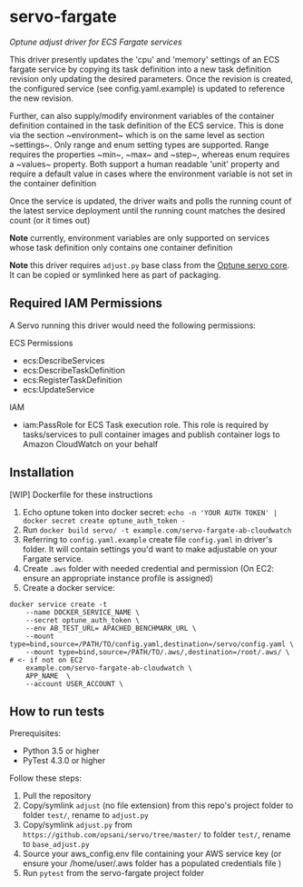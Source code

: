 # servo-fargate

_Optune adjust driver for ECS Fargate services_

This driver presently updates the 'cpu' and 'memory' settings of an ECS fargate service by copying its task definition into a new task definition revision only updating the desired parameters. Once the revision is created, the configured service (see config.yaml.example) is updated to reference the new revision. 

Further, can also supply/modify environment variables of the container definition contained in the task definition of the ECS service. This is done via the section ~environment~ which is on the same level as section ~settings~. Only range and enum setting types are supported. Range requires the properties ~min~, ~max~ and ~step~, whereas enum requires a ~values~ property. Both support a human readable 'unit' property and require a default value in cases where the environment variable is not set in the container definition

Once the service is updated, the driver waits and polls the running count of the latest service deployment until the running count matches the desired count (or it times out)

__Note__ currently, environment variables are only supported on services whose task definition only contains one container definition

__Note__ this driver requires `adjust.py` base class from the [Optune servo core](https://github.com/opsani/servo/). It can be copied or symlinked here as part of packaging.

## Required IAM Permissions

A Servo running this driver would need the following permissions:

ECS Permissions

- ecs:DescribeServices
- ecs:DescribeTaskDefinition
- ecs:RegisterTaskDefinition
- ecs:UpdateService

IAM

- iam:PassRole for ECS Task execution role. This role is required by tasks/services to pull container images and publish container logs to Amazon CloudWatch on your behalf

## Installation

[WIP] Dockerfile for these instructions

1. Echo optune token into docker secret: `echo -n 'YOUR AUTH TOKEN' | docker secret create optune_auth_token -`
1. Run `docker build servo/ -t example.com/servo-fargate-ab-cloudwatch`
1. Referring to `config.yaml.example` create file `config.yaml` in driver's folder. It will contain settings you'd want to make adjustable on your Fargate service.
1. Create `.aws` folder with needed credential and permission (On EC2: ensure an appropriate instance profile is assigned)
1. Create a docker service:

```
docker service create -t
    --name DOCKER_SERVICE_NAME \
    --secret optune_auth_token \
    --env AB_TEST_URL= APACHED_BENCHMARK_URL \
    --mount type=bind,source=/PATH/TO/config.yaml,destination=/servo/config.yaml \
    --mount type=bind,source=/PATH/TO/.aws/,destination=/root/.aws/ \ # <- if not on EC2
    example.com/servo-fargate-ab-cloudwatch \
    APP_NAME  \
    --account USER_ACCOUNT \
```

## How to run tests

Prerequisites:

* Python 3.5 or higher
* PyTest 4.3.0 or higher

Follow these steps:

1. Pull the repository
1. Copy/symlink `adjust` (no file extension) from this repo's project folder to folder `test/`, rename to `adjust.py`
1. Copy/symlink `adjust.py` from `https://github.com/opsani/servo/tree/master/` to folder `test/`, rename to `base_adjust.py`
1. Source your aws_config.env file containing your AWS service key (or ensure your /home/user/.aws folder has a populated credentials file )
1. Run `pytest` from the servo-fargate project folder

